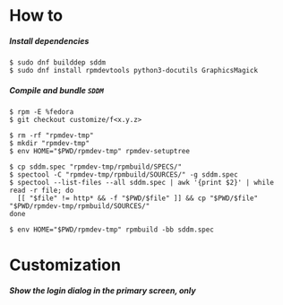# How to

##### Install dependencies

```shell
$ sudo dnf builddep sddm
$ sudo dnf install rpmdevtools python3-docutils GraphicsMagick
```



##### Compile and bundle `SDDM`

```shell
$ rpm -E %fedora
$ git checkout customize/f<x.y.z>

$ rm -rf "rpmdev-tmp"
$ mkdir "rpmdev-tmp"
$ env HOME="$PWD/rpmdev-tmp" rpmdev-setuptree

$ cp sddm.spec "rpmdev-tmp/rpmbuild/SPECS/"
$ spectool -C "rpmdev-tmp/rpmbuild/SOURCES/" -g sddm.spec
$ spectool --list-files --all sddm.spec | awk '{print $2}' | while read -r file; do
  [[ "$file" != http* && -f "$PWD/$file" ]] && cp "$PWD/$file" "$PWD/rpmdev-tmp/rpmbuild/SOURCES/"
done

$ env HOME="$PWD/rpmdev-tmp" rpmbuild -bb sddm.spec
```





# Customization

##### Show the login dialog in the primary screen, only
